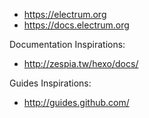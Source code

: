 - https://electrum.org
- https://docs.electrum.org

Documentation Inspirations:

* http://zespia.tw/hexo/docs/

Guides Inspirations:

* http://guides.github.com/
